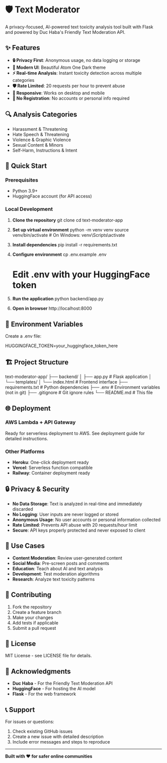 # 🛡️ Text Moderator

A privacy-focused, AI-powered text toxicity analysis tool built with Flask and powered by Duc Haba's Friendly Text Moderation API.

## ✨ Features

- **🔒 Privacy First**: Anonymous usage, no data logging or storage
- **🎨 Modern UI**: Beautiful Atom One Dark theme
- **⚡ Real-time Analysis**: Instant toxicity detection across multiple categories
- **🛡️ Rate Limited**: 20 requests per hour to prevent abuse
- **📱 Responsive**: Works on desktop and mobile
- **🚫 No Registration**: No accounts or personal info required

## 🔍 Analysis Categories

- Harassment & Threatening
- Hate Speech & Threatening
- Violence & Graphic Violence
- Sexual Content & Minors
- Self-Harm, Instructions & Intent

## 🚀 Quick Start

### Prerequisites

- Python 3.9+
- HuggingFace account (for API access)

### Local Development

1. **Clone the repository**
   git clone <your-repo-url>
   cd text-moderator-app

2. **Set up virtual environment**
   python -m venv venv
   source venv/bin/activate  # On Windows: venv\Scripts\activate

3. **Install dependencies**
   pip install -r requirements.txt

4. **Configure environment**
   cp .env.example .env
   # Edit .env with your HuggingFace token

5. **Run the application**
   python backend/app.py

6. **Open in browser**
   http://localhost:8000

## 🔐 Environment Variables

Create a .env file:

HUGGINGFACE_TOKEN=your_huggingface_token_here

## 🏗️ Project Structure

text-moderator-app/
├── backend/
│   ├── app.py              # Flask application
│   └── templates/
│       └── index.html      # Frontend interface
├── requirements.txt        # Python dependencies
├── .env                   # Environment variables (not in git)
├── .gitignore            # Git ignore rules
└── README.md             # This file

## 🌐 Deployment

### AWS Lambda + API Gateway

Ready for serverless deployment to AWS. See deployment guide for detailed instructions.

### Other Platforms

- **Heroku**: One-click deployment ready
- **Vercel**: Serverless function compatible
- **Railway**: Container deployment ready

## 🔒 Privacy & Security

- **No Data Storage**: Text is analyzed in real-time and immediately discarded
- **No Logging**: User inputs are never logged or stored
- **Anonymous Usage**: No user accounts or personal information collected
- **Rate Limited**: Prevents API abuse with 20 requests/hour limit
- **Secure**: API keys properly protected and never exposed to client

## 🎯 Use Cases

- **Content Moderation**: Review user-generated content
- **Social Media**: Pre-screen posts and comments
- **Education**: Teach about AI and text analysis
- **Development**: Test moderation algorithms
- **Research**: Analyze text toxicity patterns

## 🤝 Contributing

1. Fork the repository
2. Create a feature branch
3. Make your changes
4. Add tests if applicable
5. Submit a pull request

## 📄 License

MIT License - see LICENSE file for details.

## 🙏 Acknowledgments

- **Duc Haba** - For the Friendly Text Moderation API
- **HuggingFace** - For hosting the AI model
- **Flask** - For the web framework

## 📞 Support

For issues or questions:
1. Check existing GitHub issues
2. Create a new issue with detailed description
3. Include error messages and steps to reproduce

---

**Built with ❤️ for safer online communities**
